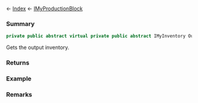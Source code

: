 ← [Index](Api-Index) ← [IMyProductionBlock](Sandbox.ModAPI.Ingame.IMyProductionBlock)

### Summary

```csharp
private public abstract virtual private public abstract IMyInventory OutputInventory
```

Gets the output inventory.

### Returns

### Example

### Remarks

